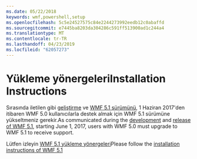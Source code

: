 ```yaml
---
ms.date: 05/22/2018
keywords: wmf,powershell,setup
ms.openlocfilehash: 5c5e24527575c84e2244273992eedb12c0abaffd
ms.sourcegitcommit: e7445ba8203da304286c591ff513900ad1c244a4
ms.translationtype: MT
ms.contentlocale: tr-TR
ms.lasthandoff: 04/23/2019
ms.locfileid: "62057273"
---
```

# <a name="installation-instructions"></a><span data-ttu-id="497f7-102">Yükleme yönergeleri</span><span class="sxs-lookup"><span data-stu-id="497f7-102">Installation Instructions</span></span>

<span data-ttu-id="497f7-103">Sırasında iletilen gibi [geliştirme](https://blogs.msdn.microsoft.com/powershell/2016/04/06/windows-management-framework-5-0-updates-and-wmf-5-1/) ve [WMF 5.1 sürümünü](https://blogs.msdn.microsoft.com/powershell/2017/03/28/windows-management-framework-wmf-5-1-now-in-microsoft-update-catalog/), 1 Haziran 2017'den itibaren WMF 5.0 kullanıcılarla destek almak için WMF 5.1 sürümüne yükseltmeniz gerekir.</span><span class="sxs-lookup"><span data-stu-id="497f7-103">As communicated during the [development](https://blogs.msdn.microsoft.com/powershell/2016/04/06/windows-management-framework-5-0-updates-and-wmf-5-1/) and [release of WMF 5.1](https://blogs.msdn.microsoft.com/powershell/2017/03/28/windows-management-framework-wmf-5-1-now-in-microsoft-update-catalog/), starting June 1, 2017, users with WMF 5.0 must upgrade to WMF 5.1 to receive support.</span></span>

<span data-ttu-id="497f7-104">Lütfen izleyin [WMF 5.1 yükleme yönergeleri](../5.1/install-configure.md)</span><span class="sxs-lookup"><span data-stu-id="497f7-104">Please follow the [installation instructions of WMF 5.1](../5.1/install-configure.md)</span></span>
